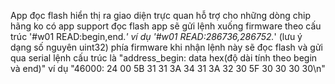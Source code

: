 App đọc flash hiển thị ra giao diện trực quan hỗ trợ cho những dòng chip hãng ko có app support đọc flash
app sẽ gửi lệnh xuống firmware theo cấu trúc '#w01 READ:begin,end.*' ví dụ '#w01 READ:286736,286752.*' (lưu ý dạng số nguyên uint32)
phía firmware khi nhận lệnh này sẽ đọc flash và gửi qua serial lệnh cấu trúc là "address_begin: data hex(độ dài tính theo begin và end)" ví dụ "46000: 24 00 5B 31 31 3A 34 31 3A 32 30 5F 30 30 30 30\n"
